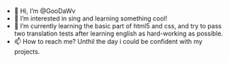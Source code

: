 - 👋 Hi, I’m @GooDaWv
- 👀 I’m interested in sing and learning something cool!
- 🌱 I’m currently learning the basic part of html5 and css, and try to pass two translation tests after learning english as hard-working as possible.
- 📫 How to reach me? Unthil the day i could be confident with my projects.

<!---
GooDaWv/GooDaWv is a ✨ special ✨ repository because its `README.md` (this file) appears on your GitHub profile.
You can click the Preview link to take a look at your changes.
--->
